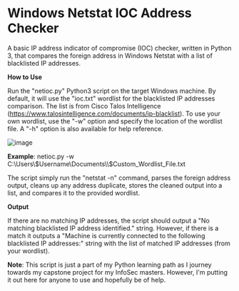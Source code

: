 # Windows Netstat IOC Address Checker
A basic IP address indicator of compromise (IOC) checker, written in Python 3, that compares the foreign address in Windows Netstat with a list of blacklisted IP addresses.

**How to Use**

Run the "netioc.py" Python3 script on the target Windows machine. By default, it will use the "ioc.txt" wordlist for the blacklisted IP addresses comparison. The list is from Cisco Talos Intelligence (https://www.talosintelligence.com/documents/ip-blacklist). 
To use your own wordlist, use the "-w" option and specify the location of the wordlist file. A "-h" option is also available for help reference.

![image](https://github.com/UncleSocks/win-netstat-ioc-address-checker/assets/79778613/9d6550ae-c38c-4441-ab87-253c26734898)



**Example**:
netioc.py -w C:\Users\\$Username\Documents\\$Custom_Wordlist_File.txt

The script simply run the "netstat -n" command, parses the foreign address output, cleans up any address duplicate, stores the cleaned output into a list, and compares it to the provided wordlist.

**Output**

If there are no matching IP addresses, the script should output a "No matching blacklisted IP address identified." string. However, if there is a match it outputs a "Machine is currently connected to the following blacklisted IP addresses:" string with the list of matched IP addresses (from your wordlist).

**Note**: This script is just a part of my Python learning path as I journey towards my capstone project for my InfoSec masters. However, I'm putting it out here for anyone to use and hopefully be of help.
